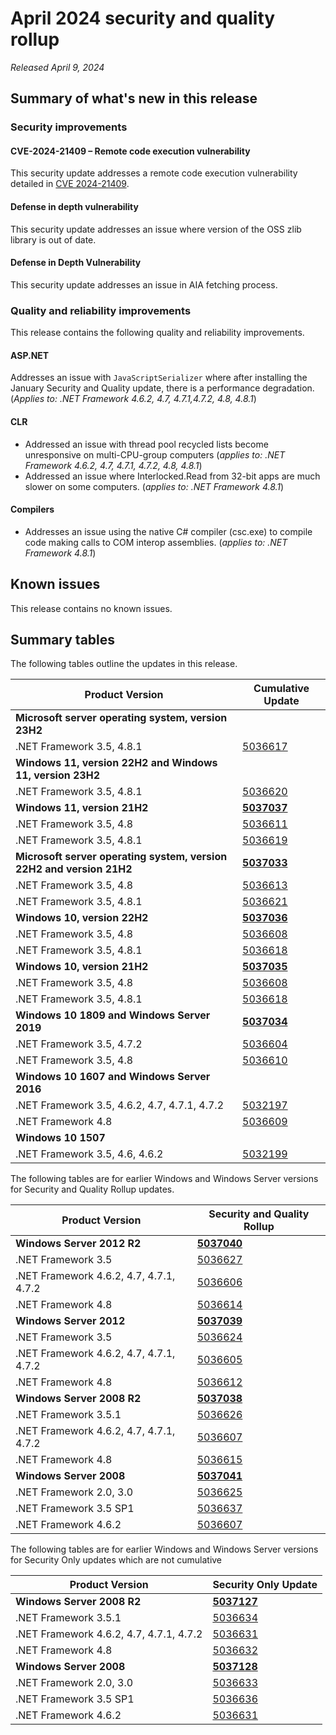 # April 2024 security and quality rollup

_Released April 9, 2024_

## Summary of what's new in this release

### Security improvements

#### CVE-2024-21409 – Remote code execution vulnerability

This security update addresses a remote code execution vulnerability detailed in [CVE 2024-21409](https://msrc.microsoft.com/update-guide/vulnerability/CVE-2024-21409).

#### Defense in depth vulnerability

This security update addresses an issue where version of the OSS zlib library is out of date.

#### Defense in Depth Vulnerability

This security update addresses an issue in AIA fetching process.

### Quality and reliability improvements

This release contains the following quality and reliability improvements.

#### ASP.NET

Addresses an issue with `JavaScriptSerializer` where after installing the January Security and Quality update, there is a performance degradation. (*Applies to: .NET Framework 4.6.2, 4.7, 4.7.1,4.7.2, 4.8, 4.8.1*)

#### CLR
+ Addressed an issue with thread pool recycled lists become unresponsive on multi-CPU-group computers (*applies to: .NET Framework 4.6.2, 4.7, 4.7.1, 4.7.2, 4.8, 4.8.1*)
+ Addressed an issue where Interlocked.Read from 32-bit apps are much slower on some computers. (*applies to: .NET Framework 4.8.1*)

#### Compilers
+ Addresses an issue using the native C# compiler (csc.exe) to compile code making calls to COM interop assemblies. (*applies to: .NET Framework 4.8.1*)

## Known issues

This release contains no known issues.  


## Summary tables

The following tables outline the updates in this release. 

| Product Version | Cumulative Update |
| --- | --- |
| **Microsoft server operating system, version 23H2** | |
| .NET Framework 3.5, 4.8.1 | [5036617](https://support.microsoft.com/kb/5036617) |
| **Windows 11, version 22H2 and Windows 11, version 23H2** | |
| .NET Framework 3.5, 4.8.1 | [5036620](https://support.microsoft.com/kb/5036620) |
| **Windows 11, version 21H2** | **[5037037](https://support.microsoft.com/kb/5037037)** |
| .NET Framework 3.5, 4.8 | [5036611](https://support.microsoft.com/kb/5036611) |
| .NET Framework 3.5, 4.8.1 | [5036619](https://support.microsoft.com/kb/5036619) |
| **Microsoft server operating system, version 22H2 and version 21H2** | **[5037033](https://support.microsoft.com/kb/5037033)** |
| .NET Framework 3.5, 4.8 | [5036613](https://support.microsoft.com/kb/5036613) |
| .NET Framework 3.5, 4.8.1 | [5036621](https://support.microsoft.com/kb/5036621) |
| **Windows 10, version 22H2** | **[5037036](https://support.microsoft.com/kb/5037036)** |
| .NET Framework 3.5, 4.8 | [5036608](https://support.microsoft.com/kb/5036608) |
| .NET Framework 3.5, 4.8.1 | [5036618](https://support.microsoft.com/kb/5036618) |
| **Windows 10, version 21H2** | **[5037035](https://support.microsoft.com/kb/5037035)** |
| .NET Framework 3.5, 4.8 | [5036608](https://support.microsoft.com/kb/5036608) |
| .NET Framework 3.5, 4.8.1 | [5036618](https://support.microsoft.com/kb/5036618) |
| **Windows 10 1809 and Windows Server 2019** | **[5037034](https://support.microsoft.com/kb/5037034)** |
| .NET Framework 3.5, 4.7.2 | [5036604](https://support.microsoft.com/kb/5036604) |
| .NET Framework 3.5, 4.8 | [5036610](https://support.microsoft.com/kb/5036610) |
| **Windows 10 1607 and Windows Server 2016** | |
| .NET Framework 3.5, 4.6.2, 4.7, 4.7.1, 4.7.2 | [5032197](https://support.microsoft.com/kb/5032197) |
| .NET Framework 4.8 | [5036609](https://support.microsoft.com/kb/5036609) |
| **Windows 10 1507** | |
| .NET Framework 3.5, 4.6, 4.6.2 | [5032199](https://support.microsoft.com/kb/5032199) |

The following tables are for earlier Windows and Windows Server versions for Security and Quality Rollup updates.  

| Product Version | Security and Quality Rollup |
| --- | --- |
| **Windows Server 2012 R2** | **[5037040](https://support.microsoft.com/kb/5037040)** |
| .NET Framework 3.5 | [5036627](https://support.microsoft.com/kb/5036627) |
| .NET Framework 4.6.2, 4.7, 4.7.1, 4.7.2 | [5036606](https://support.microsoft.com/kb/5036606) |
| .NET Framework 4.8 | [5036614](https://support.microsoft.com/kb/5036614) |
| **Windows Server 2012** | **[5037039](https://support.microsoft.com/kb/5037039)** |
| .NET Framework 3.5 | [5036624](https://support.microsoft.com/kb/5036624) |
| .NET Framework 4.6.2, 4.7, 4.7.1, 4.7.2 | [5036605](https://support.microsoft.com/kb/5036605) |
| .NET Framework 4.8 | [5036612](https://support.microsoft.com/kb/5036612) |
| **Windows Server 2008 R2** | **[5037038](https://support.microsoft.com/kb/5037038)** |
| .NET Framework 3.5.1 | [5036626](https://support.microsoft.com/kb/5036626) |
| .NET Framework 4.6.2, 4.7, 4.7.1, 4.7.2 | [5036607](https://support.microsoft.com/kb/5036607) |
| .NET Framework 4.8 |[5036615](https://support.microsoft.com/kb/5036615) |
| **Windows Server 2008** | **[5037041](https://support.microsoft.com/kb/5037041)** |
| .NET Framework 2.0, 3.0 | [5036625](https://support.microsoft.com/kb/5036625) |
| .NET Framework 3.5 SP1 | [5036637](https://support.microsoft.com/kb/5036637) |
| .NET Framework 4.6.2 | [5036607](https://support.microsoft.com/kb/5036607) |

The following tables are for earlier Windows and Windows Server versions for Security Only updates which are not cumulative

| Product Version | Security Only Update |
| --- | --- |
| **Windows Server 2008 R2** | **[5037127](https://support.microsoft.com/kb/5037127)** |
| .NET Framework 3.5.1 | [5036634](https://support.microsoft.com/kb/5036634) |
| .NET Framework 4.6.2, 4.7, 4.7.1, 4.7.2 | [5036631](https://support.microsoft.com/kb/5036631) |
| .NET Framework 4.8 |[5036632](https://support.microsoft.com/kb/5036632) |
| **Windows Server 2008** | **[5037128](https://support.microsoft.com/kb/5037128)** |
| .NET Framework 2.0, 3.0 | [5036633](https://support.microsoft.com/kb/5036633) |
| .NET Framework 3.5 SP1 | [5036636](https://support.microsoft.com/kb/5036636) |
| .NET Framework 4.6.2 | [5036631](https://support.microsoft.com/kb/5036631) |
